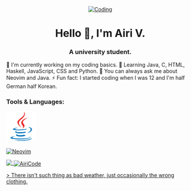 <p align="center">
  <a src="https://cdn.dribbble.com/users/1019864/screenshots/3079099/codeloop.gif" alt="Coding" height="300" width="400"
    href="https://cdn.dribbble.com/users/1019864/screenshots/3079099/codeloop.gif"                            
    target="blank"
    ><img
      align="center"
      src="https://cdn.dribbble.com/users/1019864/screenshots/3079099/codeloop.gif"                           
      alt="Coding"
      height="300"
      width="400"
  /></a>
</p>
<h1 align="center">Hello 👋, I'm Airi V.</h1>
<h3 align="center">A university student.</h3>
🔭 I'm currently working on my coding basics. 
🌱 Learning Java, C, HTML, Haskell, JavaScript, CSS and Python.
💬 You can always ask me about Neovim and Java.                              
⚡ Fun fact: I started coding when I was 12 and I'm half German half Korean.
<h3 align="left">Tools & Languages:</h3>
  <a href="https://www.java.com" target="_blank" rel="noreferrer">
    <img
      src="https://raw.githubusercontent.com/devicons/devicon/master/icons/java/java-original.svg"            
      alt="java"
      width="80"
      height="80"
    />
  </a>
<p>
  <a href="https://github.com/neovim/neovim" target="_blank">
    <img
      align="center"
      src="https://icons.iconarchive.com/icons/papirus-team/papirus-apps/128/nvim-icon.png"                   
      alt="Neovim"
      height="80"
      width="80"
  </a>
</p>
<p>
  <img
    align="left"
    src="https://github-readme-stats.vercel.app/api/top-langs/?username=AiriCode&layout=compact&show_icons=
    alt="AiriCode"
  />
</p>
<p>
  &nbsp;<img
    align="center"
    src="https://github-readme-stats.vercel.app/api?username=AiriCode&show_icons=true&theme=dark"          
    alt="AiriCode"
  />
</p>
<p>
  <img]
    align="center"
    src="https://github-readme-streak-stats.herokuapp.com/?user=AiriCode&theme=dark"                       
    alt="AiriCode"
  />
</p>
> There isn't such thing as bad weather, just occasionally the wrong clothing.
